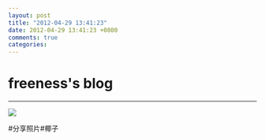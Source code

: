 ```yaml
---
layout: post
title: "2012-04-29 13:41:23"
date: 2012-04-29 13:41:23 +0800
comments: true
categories: 
---
```


# freeness's blog

----------

![](http://okqmqrbgo.bkt.clouddn.com/201204291341231.jpg)

>
\#分享照片\#椰子